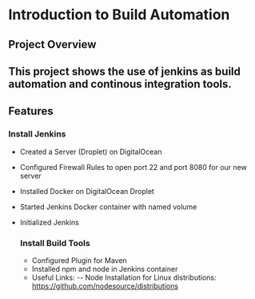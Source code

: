# Introduction to Build Automation

## **Project Overview**
This project shows the use of jenkins as build automation and continous integration tools.
---

## **Features**
### Install Jenkins
- Created a Server (Droplet) on DigitalOcean
- Configured Firewall Rules to open port 22 and port 8080 for our new server
- Installed Docker on DigitalOcean Droplet
- Started Jenkins Docker container with named volume
- Initialized Jenkins

  ### Install Build Tools
  - Configured Plugin for Maven
  - Installed npm and node in Jenkins container
  - Useful Links:
      -- Node Installation for Linux distributions: https://github.com/nodesource/distributions
